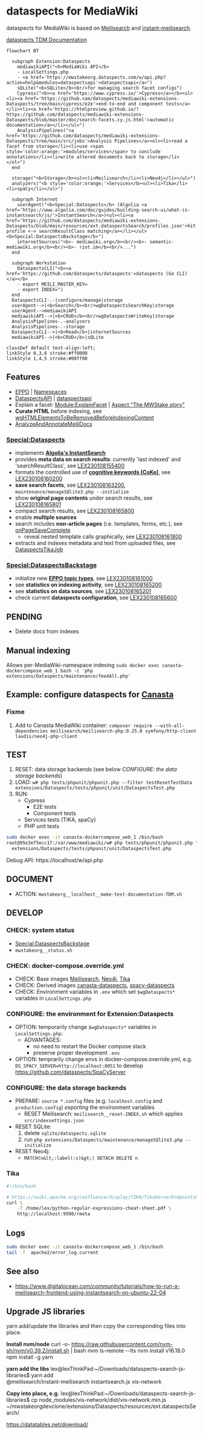 # dataspects for MediaWiki

dataspects for MediaWiki is based on [Meilisearch](https://www.meilisearch.com) and [instant-meilisearch](https://github.com/meilisearch/instant-meilisearch).

[dataspects TDM Documentation](https://htmlpreview.github.io/?https://github.com/dataspects/mediawiki-extensions-Dataspects/blob/master/doc/search-facets.cy.js.html)

```mermaid
flowchart BT

  subgraph Extension:Dataspects
    mediawikiAPI("<b>MediaWiki API</b>
    - LocalSettings.php
    - <a href='https://mwstakeorg.dataspects.com/w/api.php?action=help&modules=dataspectsapi'>dataspectsapi</a>")
    sQLite("<b>SQLite</b><br/>for managing search facet configs")
    Cypress("<b><a href='https://www.cypress.io/'>Cypress</a></b><ul><li><a href='https://github.com/dataspects/mediawiki-extensions-Dataspects/tree/main/cypress/e2e'>end-to-end and component tests</a></li><li><a href='https://htmlpreview.github.io/?https://github.com/dataspects/mediawiki-extensions-Dataspects/blob/master/doc/search-facets.cy.js.html'>automatic documentation</a></li></ul>")
    AnalysisPipelines("<a href='https://github.com/dataspects/mediawiki-extensions-Dataspects/tree/main/src/jobs'>Analysis Pipelines</a><ol><li>read a facet from storage</li><li>use <span style='color:orange;'>modules/services</span> to conclude annotations</li><li>write altered documents back to storage</li></ol>")
  end

  storage("<b>Storage</b><ul><li>Meilisearch</li><li>Neo4j</li></ul>")
  analyzers("<b style='color:orange;'>Services</b><ul><li>Tika</li><li>spaCy</li></ul>")

  subgraph Internet
    userAgent("<b>Special:Dataspects</b> (Algolia <a href='https://www.algolia.com/doc/guides/building-search-ui/what-is-instantsearch/js/'>InstantSearch</a>)<ul><li><a href='https://github.com/dataspects/mediawiki-extensions-Dataspects/blob/main/resources/ext.dataspectsSearch/profiles.json'>hit profile <-> searchResultClass matching</a></li></ul><b>Special:DataspectsBackstage</b>")
    internetSources("<b>- mediawiki.org</b><br/><b>- semantic-mediawiki.org</b><br/><b>- riot.im</b><br/>...")
  end

  subgraph Workstation
    DataspectsCLI("<b><a href='https://github.com/dataspects/dataspects'>dataspects (Go CLI)</a></b>
    - export MEILI_MASTER_KEY=
    - export INDEX=")
  end
  DataspectsCLI-.-|configure/manage|storage
  userAgent-->|<b>Search</b><br/>wgDataspectsSearchKey|storage
  userAgent-->mediawikiAPI
  mediawikiAPI-->|<b>CRUD</b><br/>wgDataspectsWriteKey|storage
  AnalysisPipelines-.-analyzers
  AnalysisPipelines-.-storage
  DataspectsCLI-->|<b>Read</b>|internetSources
  mediawikiAPI-->|<b>CRUD</b>|sQLite

classDef default text-align:left;
linkStyle 0,3,6 stroke:#ff0000
linkStyle 1,4,5 stroke:#00ff00
```

## Features

- [EPPO](https://mwstakeorg.dataspects.com/wiki/EPPO) | [Namespaces](https://mwstakeorg.dataspects.com/wiki/Namespaces)
- [DataspectsAPI](https://github.com/dataspects/mediawiki-extensions-Dataspects/blob/main/includes/api/DataspectsAPI.php) | [dataspectsapi](https://mwstakeorg.dataspects.com/w/api.php?action=help&modules=dataspectsapi)
- Explain a facet: [Module:ExplainFacet](https://mwstakeorg.dataspects.com/wiki/Module:ExplainFacet) | [Aspect "The MWStake story"](https://mwstakeorg.dataspects.com/wiki/Aspect_%22The_MWStake_story%22)
- **Curate HTML** before indexing, see [wgHTMLElementsToBeRemovedBeforeIndexingContent](https://github.com/dataspects/mediawiki-extensions-Dataspects/search?q=wgHTMLElementsToBeRemovedBeforeIndexingContent)
- [AnalyzeAndAnnotateMeiliDocs](https://github.com/dataspects/mediawiki-extensions-Dataspects/search?q=AnalyzeAndAnnotateMeiliDocs)

### [Special:Dataspects](https://mwstakeorg.dataspects.com/wiki/Special:Dataspects)

- implements **[Algolia's InstantSearch](https://github.com/meilisearch/instant-meilisearch)**
- provides **meta data on search results**: currently 'last indexed' and 'searchResultClass', see [LEX230108155400](https://github.com/dataspects/mediawiki-extensions-Dataspects/search?q=LEX230108155400)
- formats the controlled use of **[cognitive keywords (CoKe)](https://wiki.dataspects.com/wiki/C1537999723)**, see [LEX230108160200](https://github.com/dataspects/mediawiki-extensions-Dataspects/search?q=LEX230108160200)
- **save search facets**, see [LEX230108163200](https://github.com/dataspects/mediawiki-extensions-Dataspects/search?q=LEX230108163200), <code>maintenance/manageSQlite3.php --initialize</code>
- show **original page contents** under search results, see [LEX230108165801](https://github.com/dataspects/mediawiki-extensions-Dataspects/search?q=LEX230108165801)
- compact search results, see [LEX230108165800](https://github.com/dataspects/mediawiki-extensions-Dataspects/search?q=LEX230108165800)
- enable **multiple sources**
- search includes **non-article pages** (i.e. templates, forms, etc.), see [onPageSaveComplete](https://github.com/dataspects/mediawiki-extensions-Dataspects/search?q=onPageSaveComplete)
  - reveal nested template calls graphically, see [LEX230108161800](https://github.com/dataspects/mediawiki-extensions-Dataspects/search?q=LEX230108161800)
- extracts and indexes metadata and text from uploaded files, see [DataspectsTikaJob](https://github.com/dataspects/mediawiki-extensions-Dataspects/search?q=DataspectsTikaJob)

### [Special:DataspectsBackstage](https://mwstakeorg.dataspects.com/wiki/Special:DataspectsBackstage)

- initialize new **[EPPO topic types](https://mwstakeorg.dataspects.com/wiki/EPPO)**, see [LEX230108161000](https://github.com/dataspects/mediawiki-extensions-Dataspects/search?q=LEX230108161000)
- see **statistics on indexing activity**, see [LEX230108165200](https://github.com/dataspects/mediawiki-extensions-Dataspects/search?q=LEX230108165200)
- see **statistics on data sources**, see [LEX230108165201](https://github.com/dataspects/mediawiki-extensions-Dataspects/search?q=LEX230108165201)
- check current **dataspects configuration**, see [LEX230108165600](https://github.com/dataspects/mediawiki-extensions-Dataspects/search?q=LEX230108165600)

## **PENDING**

- Delete docs from indexes

## Manual indexing

Allows per-MediaWiki-namespace indexing
`sudo docker exec canasta-dockercompose_web_1 bash -c 'php extensions/Dataspects/maintenance/feedAll.php'`

## Example: configure dataspects for [Canasta](https://canasta.wiki/)

### Fixme

1. Add to Canasta MediaWiki container: `composer require --with-all-dependencies meilisearch/meilisearch-php:0.25.0 symfony/http-client laudis/neo4j-php-client`

## TEST

1. RESET: data storage backends (see below _CONFIGURE: the data storage backends_)
2. LOAD: `w# php tests/phpunit/phpunit.php --filter testResetTestData extensions/Dataspects/tests/phpunit/unit/DataspectsTest.php`
3. RUN:
   - Cypress
     - E2E tests
     - Component tests
   - Services tests (TIKA, spaCy)
   - PHP unit tests

```bash
sudo docker exec -it canasta-dockercompose_web_1 /bin/bash
root@95e3ef5ecc17:/var/www/mediawiki/w# php tests/phpunit/phpunit.php \
  extensions/Dataspects/tests/phpunit/unit/DataspectsTest.php
```

Debug API: https://localhost/w/api.php

## DOCUMENT

- ACTION: `mwstakeorg__localhost__make-test-documentation-TDM.sh`

## DEVELOP

### CHECK: system status

- [Special:DataspectsBackstage](https://mwstakeorg.dataspects.com/wiki/Special:DataspectsBackstage)
- `mwstakeorg__status.sh`

### CHECK: docker-compose.override.yml

- CHECK: Base images [Meilisearch](https://hub.docker.com/r/getmeili/meilisearch/tags), [Neo4j](https://hub.docker.com/_/neo4j/tags), [Tika](https://hub.docker.com/r/apache/tika/tags)
- CHECK: Derived images [canasta-dataspects](https://hub.docker.com/r/dataspects/canasta-dataspects/tags), [spacy-dataspects](https://hub.docker.com/r/dataspects/spacy-dataspects/tags)
- CHECK: Environment variables in `.env` which set `$wgDataspects*` variables in `LocalSettings.php`

### CONFIGURE: the environment for Extension:Dataspects

- OPTION: temporarily change `$wgDataspects*` variables in `LocalSettings.php`:
  - ADVANTAGES:
    - no need to restart the Docker compose stack
    - preserve proper development `.env`
- OPTION: temprarily change envs in docker-compose.override.yml, e.g. `DS_SPACY_SERVER=http://localhost:8051` to develop https://github.com/dataspects/SpaCyServer

### CONFIGURE: the data storage backends

- PREPARE: `source *.config` files (e.g. `localhost.config` and `production.config`) _exporting_ the environment variables
  - RESET Meilisearch: `meilisearch__reset-INDEX.sh` which applies `src/indexsettings.json`
- RESET SQLite:
  1. delete `sqlite/dataspects.sqlite`
  2. run `php extensions/Dataspects/maintenance/manageSQlite3.php --initialize`
- RESET Neo4j:
  - `MATCH(n&lt;:label(:s)&gt;) DETACH DELETE n`

### Tika

```bash
#!/bin/bash

# https://cwiki.apache.org/confluence/display/TIKA/TikaServerEndpointsCompared
curl \
    -T /home/lex/python-regular-expressions-cheat-sheet.pdf \
    http://localhost:9998/rmeta
```

## Logs

```bash
sudo docker exec -it canasta-dockercompose_web_1 /bin/bash
tail -f  apache2/error_log.current
```

## See also

- https://www.digitalocean.com/community/tutorials/how-to-run-a-meilisearch-frontend-using-instantsearch-on-ubuntu-22-04

## Upgrade JS libraries

yarn add/update the libraries and then copy the corresponding files into place.

**Install nvm/node**
curl -o- https://raw.githubusercontent.com/nvm-sh/nvm/v0.39.2/install.sh | bash
nvm ls-remote --lts
nvm install v16.18.0
npm install -g yarn

**yarn add the libs**
lex@lexThinkPad:~/Downloads/dataspects-search-js-libraries$ yarn add \
 @meilisearch/instant-meilisearch instantsearch.js vis-network

**Copy into place, e.g.**
lex@lexThinkPad:~/Downloads/dataspects-search-js-libraries$ cp node_modules/vis-network/dist/vis-network.min.js ~/mwstakeorgdevclone/extensions/Dataspects/resources/ext.dataspectsSearch/

https://datatables.net/download/
